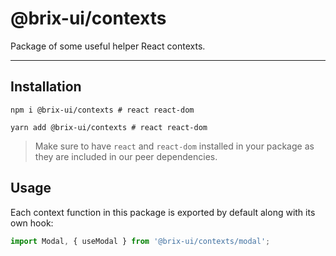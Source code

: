 # @brix-ui/contexts

Package of some useful helper React contexts.

---

## Installation

```shell script
npm i @brix-ui/contexts # react react-dom
```

```shell script
yarn add @brix-ui/contexts # react react-dom
```

> Make sure to have `react` and `react-dom` installed in your package as they are included in our peer dependencies.

## Usage

Each context function in this package is exported by default along with its own hook:

```typescript jsx
import Modal, { useModal } from '@brix-ui/contexts/modal';
```
